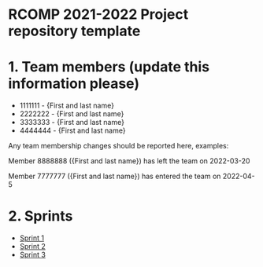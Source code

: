 RCOMP 2021-2022 Project repository template
===========================================
# 1. Team members (update this information please) #
  * 1111111 - {First and last name} 
  * 2222222 - {First and last name} 
  * 3333333 - {First and last name} 
  * 4444444 - {First and last name}  

Any team membership changes should be reported here, examples:

Member 8888888 ({First and last name}) has left the team on 2022-03-20

Member 7777777 ({First and last name}) has entered the team on 2022-04-5
# 2. Sprints #
  * [Sprint 1](doc/sprint1/)
  * [Sprint 2](doc/sprint2/)
  * [Sprint 3](doc/sprint3/)

